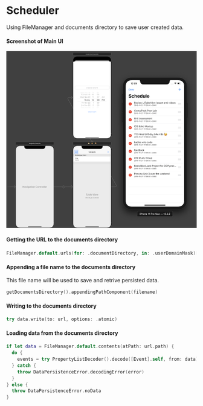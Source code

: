 # Scheduler

Using FileManager and documents directory to save user created data. 


#### Screenshot of Main UI
![scheduler app](Assets/scheduler-app.png)


#### Getting the URL to the documents directory 
```swift 
FileManager.default.urls(for: .documentDirectory, in: .userDomainMask)[0]
```

#### Appending a file name to the documents directory 
This file name will be used to save and retrive persisted data.
```swift 
getDocumentsDirectory().appendingPathComponent(filename)
```

#### Writing to the documents directory
```swift 
try data.write(to: url, options: .atomic)
```

#### Loading data from the documents directory 
```swift 
if let data = FileManager.default.contents(atPath: url.path) {
  do {
    events = try PropertyListDecoder().decode([Event].self, from: data)
  } catch {
    throw DataPersistenceError.decodingError(error)
  }
} else {
  throw DataPersistenceError.noData
}
```
